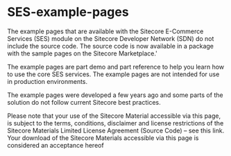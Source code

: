 ﻿SES-example-pages
=================

The example pages that are available with the Sitecore E-Commerce Services (SES) module on the Sitecore Developer Network (SDN) do not include the source code.
The source code is now available in a package with the sample pages on the Sitecore Marketplace.'

The example pages are part demo and part reference to help you learn how to use the core SES services. 
The example pages are not intended for use in production environments.      

The example pages were developed a few years ago and some parts of the solution do not follow current Sitecore best practices.     

Please note that your use of the Sitecore Material accessible via this page, is subject to the terms, conditions, disclaimer and license restrictions of the Sitecore Materials Limited License Agreement (Source Code) – see this link. Your download of the Sitecore Materials accessible via this page is considered an acceptance hereof 
